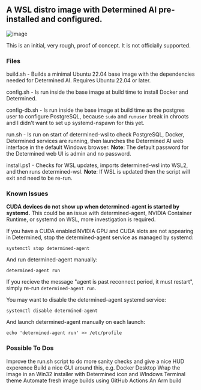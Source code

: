 ## A WSL distro image with Determined AI pre-installed and configured.

![image](https://user-images.githubusercontent.com/33820650/236323027-503e6191-d52f-48a1-bb1b-6f43c77624a7.png)

This is an initial, very rough, proof of concept. It is not officially supported.

### Files

build.sh - Builds a minimal Ubuntu 22.04 base image with the dependencies needed for Determined AI. Requires Ubuntu 22.04 or later.

config.sh - Is run inside the base image at build time to install Docker and Determined.

config-db.sh - Is run inside the base image at build time as the postgres user to configure PostgreSQL, because `sudo` and `runuser` break in chroots and I didn't want to set up systemd-nspawn for this yet.

run.sh - Is run on start of determined-wsl to check PostgreSQL, Docker, Determined services are running, then launches the Determined AI web interface in the default Windows browser. **Note**: The default password for the Determined web UI is admin and no password.

install.ps1 - Checks for WSL updates, imports determined-wsl into WSL2, and then runs determined-wsl. **Note**: If WSL is updated then the script will exit and need to be re-run.

### Known Issues

**CUDA devices do not show up when determined-agent is started by systemd.** This could be an issue with determined-agent, NVIDIA Container Runtime, or systemd on WSL, more investigation is required.

If you have a CUDA enabled NVIDIA GPU and CUDA slots are not appearing in Determined, stop the determined-agent service as managed by systemd:

`systemctl stop determined-agent`

And run determined-agent manually:

`determined-agent run`

If you recieve the message "agent is past reconnect period, it must restart", simply re-run `determined-agent run`.

You may want to disable the determined-agent systemd service:

`systemctl disable determined-agent`

And launch determined-agent manually on each launch:

`echo 'determined-agent run' >> /etc/profile`

### Possible To Dos

Improve the run.sh script to do more sanity checks and give a nice HUD experence
Build a nice GUI around this, e.g. Docker Desktop
Wrap the image in an Win32 installer with Determined icon and WIndows Terminal theme
Automate fresh image builds using GitHub Actions
An Arm build
